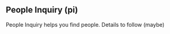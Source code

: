 People Inquiry (pi)
----------------
People Inquiry helps you find people.  Details to follow (maybe)
